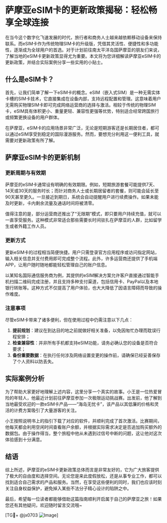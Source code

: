 # 萨摩亚eSIM卡的更新政策揭秘：轻松畅享全球连接

在当今这个数字化飞速发展的时代，旅行者和商务人士越来越依赖移动设备来保持联系。而eSIM卡作为传统物理SIM卡的升级版，凭借其灵活性、便捷性和多功能性，逐渐成为全球用户的首选。对于计划前往南太平洋岛国萨摩亚的朋友们来说，了解当地的eSIM卡更新政策显得尤为重要。本文将为您详细解读萨摩亚eSIM卡的更新政策，并结合实际案例分享一些实用的小贴士。

## 什么是eSIM卡？

首先，让我们简单了解一下eSIM卡的概念。eSIM（嵌入式SIM）是一种无需实体卡槽的SIM卡技术，它直接集成在设备内部，支持远程配置和管理。这意味着用户无需购买物理SIM卡即可完成网络运营商的选择与激活。相较于传统的物理SIM卡，eSIM具有体积更小、重量更轻、兼容性更强等优势，特别适合经常跨国旅行或频繁更换设备的用户群体。

在萨摩亚，eSIM卡的应用场景非常广泛，无论是短期游客还是长期居住者，都可以通过eSIM享受到稳定的国际漫游服务。然而，要想充分利用这一便利工具，就需要对更新政策有所了解。

## 萨摩亚eSIM卡的更新机制

### 更新周期与有效期

萨摩亚的eSIM卡通常设有明确的有效期限。例如，短期旅游套餐可能提供7天、14天或30天的服务时长；而针对商务人士或长期居留者的套餐，则可能会延长至90天甚至更久。一旦接近到期日，系统会自动提醒用户进行续费操作。如果未能及时更新，卡内剩余流量及通话时间将被清零。

值得注意的是，部分运营商还推出了“无限期”模式，即只要用户持续充值，就可以一直享受服务。这种模式非常适合那些需要长时间驻扎在萨摩亚的人群，比如留学生或者外籍工作人员。

### 更新方式

更新eSIM卡的过程相当简便快捷。用户只需登录官方应用程序或访问指定网站，输入相关信息并支付费用即可完成整个流程。此外，许多运营商还提供了手机端APP，让用户随时随地都能轻松管理自己的账户信息。

以某知名国际通信服务商为例，其提供的eSIM解决方案允许客户直接通过智能手机扫描二维码完成注册，并且支持多种支付渠道，包括信用卡、PayPal以及本地银行转账等。这种方式不仅提高了用户体验，也大大降低了因语言障碍而导致的操作难度。

### 注意事项

尽管eSIM卡带来了诸多便利，但在使用过程中仍需注意以下几点：

1. **提前规划**：建议在到达目的地之前就做好相关准备，以免因匆忙办理而耽误行程安排；
2. **检查兼容性**：并非所有手机都支持eSIM功能，请务必确认您的设备是否符合要求；
3. **备份重要数据**：在执行任何涉及网络设置变更的操作前，请确保已经妥善保存了个人资料以防丢失。

## 实际案例分析

为了帮助大家更好地理解上述内容，这里分享一个真实的故事。小王是一位热爱冒险的年轻人，他最近计划前往萨摩亚参加一次极限运动挑战赛。出发前，他了解到当地最受欢迎的一款eSIM卡产品——“海岛无忧卡”，该产品以其低廉的价格和灵活的计费方案吸引了大量游客的关注。

小王按照说明书上的指引下载了对应的软件，并顺利完成了首次激活。比赛期间，他每天都会利用空闲时间查看账户余额，并根据实际需求决定是否追加购买额外的数据包。由于操作得当，整个旅程中他从未遇到过信号中断的问题，这让他对这次体验感到十分满意。

## 结语

综上所述，萨摩亚的eSIM卡更新政策总体而言是非常友好的，它为广大旅客提供了极大的自由度和选择空间。无论您是来此度假放松，还是从事专业工作，都可以找到适合自己需求的产品和服务。当然，在享受这些便利的同时，我们也应该时刻关注自身权益保护，避免掉入某些不法分子精心设计的陷阱之中。

最后，希望每一位读者都能够借助这篇指南顺利开启属于自己的萨摩亚之旅！如果您还有其他疑问，欢迎随时留言交流哦~

[TG💪+ @jx0703 ![Image](https://github.com/user-attachments/assets/dbca1d08-cadb-493c-b0ec-ad6f7a83f270)]